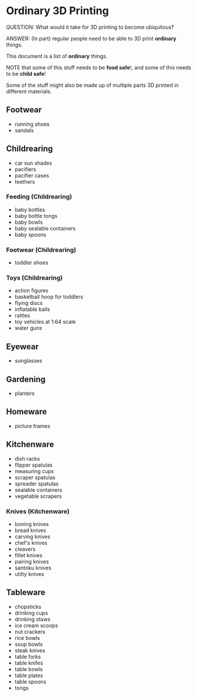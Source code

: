# Ordinary 3D Printing

QUESTION: What would it take for 3D printing to become ubiquitous‽

ANSWER: (In part) regular people need to be able to 3D print **ordinary** things.

This document is a list of **ordinary** things.

NOTE that some of this stuff needs to be **food safe**!, and some of this needs to be **child safe**!

Some of the stuff might also be made up of multiple parts 3D printed in different materials.


## Footwear

* running shoes
* sandals

## Childrearing

* car sun shades
* pacifiers
* pacifier cases
* teethers

### Feeding (Childrearing)

* baby bottles
* baby bottle tongs
* baby bowls
* baby sealable containers
* baby spoons

### Footwear (Childrearing)

* toddler shoes

### Toys (Childrearing)

* action figures
* basketball hoop for toddlers
* flying discs
* inflatable balls
* rattles
* toy vehicles at 1:64 scale
* water guns

## Eyewear

* sunglasses

## Gardening

* planters

## Homeware

* picture frames

## Kitchenware

* dish racks
* flipper spatulas
* measuring cups
* scraper spatulas
* spreader spatulas
* sealable containers
* vegetable scrapers

### Knives (Kitchenware)

* boning knives
* bread knives
* carving knives
* chef's knives
* cleavers
* fillet knives
* pairing knives
* santoku knives
* utilty knives

## Tableware

* chopsticks
* drinking cups
* drinking staws
* ice cream scoops
* nut crackers 
* rice bowls
* soup bowls
* steak knives
* table forks
* table knifes
* table bowls
* table plates
* table spoons
* tongs
